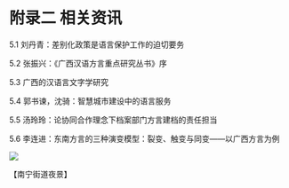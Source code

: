 # 附录二 相关资讯

5.1 刘丹青：差别化政策是语言保护工作的迫切要务

5.2 张振兴：《广西汉语方言重点研究丛书》序

5.3 广西的汉语言文字学研究

5.4 郭书谏，沈骑：智慧城市建设中的语言服务

5.5 汤玲玲：论协同合作理念下档案部门方言建档的责任担当

5.6 李连进：东南方言的三种演变模型：裂变、触变与同变——以广西方言为例


<!--
![](https://s2.ax1x.com/2019/10/29/Kgxxnx.jpg)
-->

![](https://leimaau.github.io/CDN/data-store/nanningPic/hongjoeng.jpg)

【南宁街道夜景】